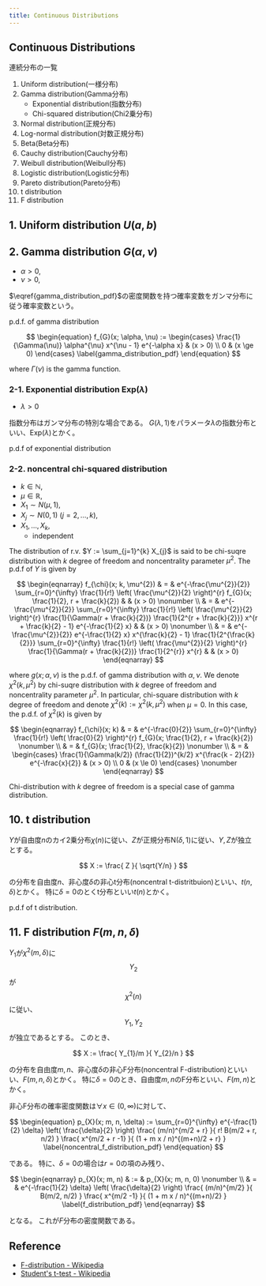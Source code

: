 ```yaml
---
title: Continuous Distributions
---
```


## Continuous Distributions
連続分布の一覧

1. Uniform distribution(一様分布)
2. Gamma distribution(Gamma分布)
    * Exponential distribution(指数分布)
    * Chi-squared distribution(Chi2乗分布)
3. Normal distribution(正規分布)
4. Log-normal distribution(対数正規分布)
5. Beta(Beta分布)
6. Cauchy distribution(Cauchy分布)
7. Weibull distribution(Weibull分布)
8. Logistic distribution(Logistic分布)
9. Pareto distribution(Pareto分布)
10. t distribution
11. F distribution

## 1. Uniform distribution $U(a, b)$


## 2. Gamma distribution $G(\alpha, \nu)$
* $\alpha > 0$,
* $\nu > 0$,

$\eqref{gamma_distribution_pdf}$の密度関数を持つ確率変数をガンマ分布に従う確率変数という。

p.d.f. of gamma distribution

$$
\begin{equation}
    f_{G}(x; \alpha, \nu)
    :=
    \begin{cases}
        \frac{1}{\Gamma(\nu)}
        \alpha^{\nu}
        x^{\nu - 1}
        e^{-\alpha x}
        &
            (x > 0)
            \\
        0
            &
            (x \ge 0)
    \end{cases}
    \label{gamma_distribution_pdf}
\end{equation}
$$

where $\Gamma(\nu)$ is the gamma function.

### 2-1. Exponential distribution $\mathrm{Exp}(\lambda)$
* $\lambda > 0$

指数分布はガンマ分布の特別な場合である。
$G(\lambda, 1)$をパラメータ$\lambda$の指数分布といい、$\mathrm{Exp}(\lambda)$とかく。

p.d.f of exponential distribution

### 2-2. noncentral chi-squared distribution
* $k \in \mathbb{N}$,
* $\mu \in \mathbb{R}$,
* $X_{1} \sim N(\mu, 1)$,
* $X_{j} \sim N(0, 1) \ (j = 2, \ldots, k)$,
* $X_{1}, \ldots, X_{k}$,
    * independent

The distribution of r.v. $Y := \sum_{j=1}^{k} X_{j}$ is said to be chi-suqre distribution with $k$ degree of freedom and noncentrality parameter $\mu^{2}$.
The p.d.f of $Y$ is given by

$$
\begin{eqnarray}
    f_{\chi}(x; k, \mu^{2})
    & = &
        e^{-\frac{\mu^{2}}{2}}
        \sum_{r=0}^{\infty}
            \frac{1}{r!}
            \left(
                \frac{\mu^{2}}{2}
            \right)^{r}
            f_{G}(x; \frac{1}{2}, r + \frac{k}{2})
    & &
        (x > 0)
    \nonumber
    \\
    & = &
        e^{-\frac{\mu^{2}}{2}}
        \sum_{r=0}^{\infty}
            \frac{1}{r!}
            \left(
                \frac{\mu^{2}}{2}
            \right)^{r}
            \frac{1}{\Gamma(r + \frac{k}{2})}
            \frac{1}{2^{r + \frac{k}{2}}}
            x^{r + \frac{k}{2} - 1}
            e^{-\frac{1}{2} x}
    & &
        (x > 0)
    \nonumber
    \\
    & = &
        e^{-\frac{\mu^{2}}{2}}
        e^{-\frac{1}{2} x}
        x^{\frac{k}{2} - 1}
        \frac{1}{2^{\frac{k}{2}}}
        \sum_{r=0}^{\infty}
            \frac{1}{r!}
            \left(
                \frac{\mu^{2}}{2}
            \right)^{r}
            \frac{1}{\Gamma(r + \frac{k}{2})}
            \frac{1}{2^{r}}
            x^{r}
    & &
        (x > 0)
\end{eqnarray}
$$

where $g(x; \alpha, \nu)$ is the p.d.f. of gamma distribution with $\alpha, \nu$.
We denote $\chi^{2}(k ,\mu^{2})$ by chi-suqre distribution with $k$ degree of freedom and noncentrality parameter $\mu^{2}$.
In particular, chi-square distribution with $k$ degree of freedom and denote $\chi^{2}(k) := \chi^{2}(k, \mu^{2})$ when $\mu = 0$.
In this case, the p.d.f. of $\chi^{2}(k)$ is given by

$$
\begin{eqnarray}
    f_{\chi}(x; k)
    & = &
        e^{-\frac{0}{2}}
        \sum_{r=0}^{\infty}
            \frac{1}{r!}
            \left(
                \frac{0}{2}
            \right)^{r}
            f_{G}(x; \frac{1}{2}, r + \frac{k}{2})
    \nonumber
    \\
    & = &
        f_{G}(x; \frac{1}{2}, \frac{k}{2})
    \nonumber
    \\
    & = &
        \begin{cases}
            \frac{1}{\Gamma(k/2)}
                (\frac{1}{2})^{k/2} x^{\frac{k - 2}{2}} e^{-\frac{x}{2}}
            &
                (x > 0)
            \\
            0
                & (x \le 0)
        \end{cases}
    \nonumber
\end{eqnarray}
$$

Chi-distribution with $k$ degree of freedom is a special case of gamma distribution.

## 10. t distribution
$Y$が自由度$n$のカイ2乗分布$\chi(n)$に従い、$Z$が正規分布$\mathrm{N}(\delta, 1)$に従い、$Y,Z$が独立とする。

$$
    X
    :=
    \frac{
        Z
    }{
        \sqrt{Y/n}
    }
$$

の分布を自由度$n$、非心度$\delta$の非心t分布(noncentral t-distritbuion)といい、$t(n, \delta)$とかく。
特に$\delta = 0$のとくt分布といい$t(n)$とかく。

p.d.f of t distribution.

## 11. F distribution $F(m, n, \delta)$
$Y_{1}$が$\chi^{2}(m, \delta)$に$$Y_{2}$$が$$\chi^{2}(n)$$に従い、$$Y_{1}, Y_{2}$$が独立であるとする。
このとき、

$$
    X
    :=
    \frac{
        Y_{1}/m
    }{
        Y_{2}/n
    }
$$

の分布を自由度$m,n$、非心度$\delta$の非心F分布(noncentral F-distribution)といいい、$F(m, n, \delta)$とかく。
特に$\delta=0$のとき、自由度$m, n$のF分布といい、$F(m, n)$とかく。

非心F分布の確率密度関数は$\forall x \in (0, \infty)$に対して、

$$
\begin{equation}
    p_{X}(x; m, n, \delta)
    :=
    \sum_{r=0}^{\infty}
        e^{-\frac{1}{2} \delta}
        \left(
            \frac{\delta}{2}
        \right)
        \frac{
            (m/n)^{m/2 + r}
        }{
            r!
            B(m/2 + r, n/2)
        }
        \frac{
            x^{m/2 + r -1}
        }{
            (1 + m x / n)^{(m+n)/2 + r}
        }
    \label{noncentral_f_distribution_pdf}
\end{equation}
$$

である。
特に、$\delta=0$の場合は$r=0$の項のみ残り、

$$
\begin{eqnarray}
    p_{X}(x; m, n)
    & := &
        p_{X}(x; m, n, 0)
    \nonumber
    \\
    & = &
        e^{-\frac{1}{2} \delta}
        \left(
            \frac{\delta}{2}
        \right)
        \frac{
            (m/n)^{m/2}
        }{
            B(m/2, n/2)
        }
        \frac{
            x^{m/2 -1}
        }{
            (1 + m x / n)^{(m+n)/2}
        }
    \label{f_distribution_pdf}
\end{eqnarray}
$$

となる。
これが$F$分布の密度関数である。

## Reference
* [F-distribution - Wikipedia](https://en.wikipedia.org/wiki/F-distribution)
* [Student's t-test - Wikipedia](https://en.wikipedia.org/wiki/Student%27s_t-test)

